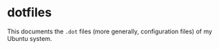 # dotfiles

This documents the `.dot` files (more generally, configuration files) of my Ubuntu system.